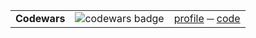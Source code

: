 <table style="text-align: center">
    <tr>
        <td><b>Codewars</b></td>
        <td><img alt="codewars badge" src="https://www.codewars.com/users/azimut/badges/micro"/></td>
        <td style="vertical-align: top">
            <a href="https://www.codewars.com/users/azimut">profile</a>
            &HorizontalLine;
            <a href="https://github.com/azimut/challenges">code</a>
        </td>
    </tr>
</table>

